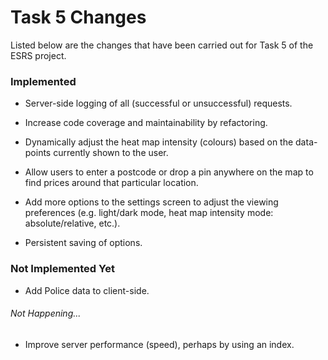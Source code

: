 # Task 5 Changes

Listed below are the changes that have been carried out for Task 5 of the ESRS project.

### Implemented

- Server-side logging of all (successful or unsuccessful) requests.

- Increase code coverage and maintainability by refactoring.

- Dynamically adjust the heat map intensity (colours) based on the data-points currently shown to the user.

- Allow users to enter a postcode or drop a pin anywhere on the map to find prices around that particular location.

- Add more options to the settings screen to adjust the viewing preferences (e.g. light/dark mode, heat map intensity mode: absolute/relative, etc.).

- Persistent saving of options.

### Not Implemented Yet

- Add Police data to client-side.

###### Not Happening...

- Improve server performance (speed), perhaps by using an index.
